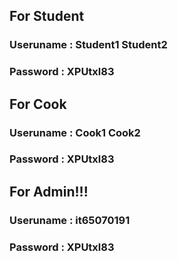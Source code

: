 ## For Student
### Useruname : Student1 Student2
### Password : XPUtxl83

## For Cook
### Useruname : Cook1 Cook2
### Password : XPUtxl83

## For Admin!!!
### Useruname : it65070191
### Password : XPUtxl83
